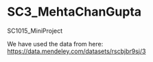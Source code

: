 # SC3_MehtaChanGupta
SC1015_MiniProject

We have used the data from here: https://data.mendeley.com/datasets/rscbjbr9sj/3

